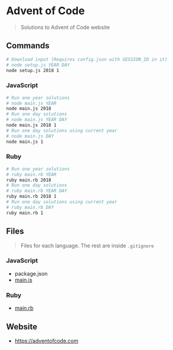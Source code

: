 # Advent of Code
> Solutions to Advent of Code website

## Commands

```bash
# Download input (Requires config.json with SESSION_ID in it)
# node setup.js YEAR DAY
node setup.js 2018 1
```

### JavaScript
```bash
# Run one year solutions
# node main.js YEAR
node main.js 2018
# Run one day solutions
# node main.js YEAR DAY
node main.js 2018 1
# Run one day solutions using current year
# node main.js DAY
node main.js 1
```

### Ruby
```bash
# Run one year solutions
# ruby main.rb YEAR
ruby main.rb 2018
# Run one day solutions
# ruby main.rb YEAR DAY
ruby main.rb 2018 1
# Run one day solutions using current year
# ruby main.rb DAY
ruby main.rb 1
```

## Files
> Files for each language. The rest are inside `.gitignore`

### JavaScript
- package.json
- [main.js](./main.js)

### Ruby
- [main.rb](./main.rb)

## Website
- https://adventofcode.com
